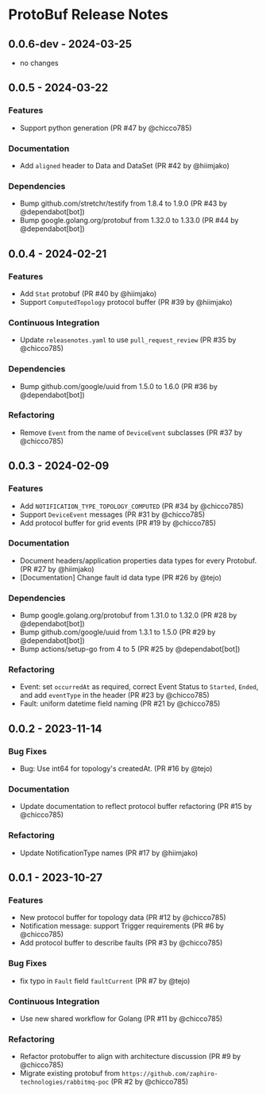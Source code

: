 # ProtoBuf Release Notes

## 0.0.6-dev - 2024-03-25

- no changes

## 0.0.5 - 2024-03-22

### Features

- Support python generation (PR #47 by @chicco785)

### Documentation

- Add `aligned` header to Data and DataSet (PR #42 by @hiimjako)

### Dependencies

- Bump github.com/stretchr/testify from 1.8.4 to 1.9.0 (PR #43 by
  @dependabot[bot])
- Bump google.golang.org/protobuf from 1.32.0 to 1.33.0 (PR #44 by
  @dependabot[bot])

## 0.0.4 - 2024-02-21

### Features

- Add `Stat` protobuf (PR #40 by @hiimjako)
- Support `ComputedTopology` protocol buffer (PR #39 by @hiimjako)

### Continuous Integration

- Update `releasenotes.yaml` to use `pull_request_review` (PR #35 by @chicco785)

### Dependencies

- Bump github.com/google/uuid from 1.5.0 to 1.6.0 (PR #36 by @dependabot[bot])

### Refactoring

- Remove `Event` from the name of `DeviceEvent` subclasses (PR #37 by
  @chicco785)

## 0.0.3 - 2024-02-09

### Features

- Add `NOTIFICATION_TYPE_TOPOLOGY_COMPUTED` (PR #34 by @chicco785)
- Support `DeviceEvent` messages (PR #31 by @chicco785)
- Add protocol buffer for grid events (PR #19 by @chicco785)

### Documentation

- Document headers/application properties data types for every Protobuf. (PR #27
  by @hiimjako)
- [Documentation] Change fault id data type (PR #26 by @tejo)

### Dependencies

- Bump google.golang.org/protobuf from 1.31.0 to 1.32.0 (PR #28 by
  @dependabot[bot])
- Bump github.com/google/uuid from 1.3.1 to 1.5.0 (PR #29 by @dependabot[bot])
- Bump actions/setup-go from 4 to 5 (PR #25 by @dependabot[bot])

### Refactoring

- Event: set `occurredAt` as required, correct Event Status to `Started`,
  `Ended`, and add `eventType` in the header (PR #23 by @chicco785)
- Fault: uniform datetime field naming (PR #21 by @chicco785)

## 0.0.2 - 2023-11-14

### Bug Fixes

- Bug: Use int64 for topology's createdAt. (PR #16 by @tejo)

### Documentation

- Update documentation to reflect protocol buffer refactoring (PR #15 by
  @chicco785)

### Refactoring

- Update NotificationType names (PR #17 by @hiimjako)

## 0.0.1 - 2023-10-27

### Features

- New protocol buffer for topology data (PR #12 by @chicco785)
- Notification message: support Trigger requirements (PR #6 by @chicco785)
- Add protocol buffer to describe faults (PR #3 by @chicco785)

### Bug Fixes

- fix typo in `Fault` field `faultCurrent` (PR #7 by @tejo)

### Continuous Integration

- Use new shared workflow for Golang (PR #11 by @chicco785)

### Refactoring

- Refactor protobuffer to align with architecture discussion (PR #9 by
  @chicco785)
- Migrate existing protobuf from
  `https://github.com/zaphiro-technologies/rabbitmq-poc` (PR #2 by @chicco785)

